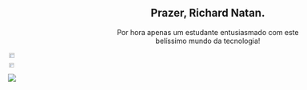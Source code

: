 <body style="max-width: 800px;">
<header style="width: 50%; margin: auto; text-align: center;">
<h2>Prazer, Richard Natan.</h2>
<p>Por hora apenas um estudante entusiasmado com este belíssimo mundo da tecnologia!</p>
</header>
    
<main>
<section style="display: flex; flex-wrap: wrap; padding: 2px;">
<div href="https://github.com/richard-natan">
<img width="50%" src="https://github-readme-stats.vercel.app/api?username=richard-natan&show_icons=true&theme=kacho_ga&include_all_commits=true&count_private=true" />
<img width="47%" src="https://github-readme-stats.vercel.app/api/top-langs/?username=richard-natan&langs_count=7&theme=kacho_ga" />
</div>
</section>
    
<section>
<div class="social">
<img src="https://img.shields.io/badge/LinkedIn-0077B5?style=for-the-badge&logo=linkedin&logoColor=white" ,href="https://www.linkedin.com/in/richard-natan/"></img>
    
</div>
</section>
</main>
</body>
